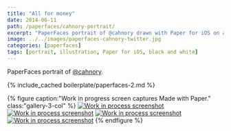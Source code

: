 ```yaml
---
title: "All for money"
date: 2014-06-11
path: /paperfaces/cahnory-portrait/
excerpt: "PaperFaces portrait of @cahnory drawn with Paper for iOS on an iPad."
image: ../../images/paperfaces-cahnory-twitter.jpg
categories: [paperfaces]
tags: [portrait, illustration, Paper for iOS, black and white]
---
```


PaperFaces portrait of [@cahnory](https://twitter.com/cahnory).

{% include_cached boilerplate/paperfaces-2.md %}

{% figure caption:"Work in progress screen captures Made with Paper." class:"gallery-3-col" %}
[![Work in process screenshot](../../images/paperfaces-cahnory-process-1-600.jpg)](../../images/paperfaces-cahnory-process-1-lg.jpg) [![Work in process screenshot](../../images/paperfaces-cahnory-process-2-600.jpg)](../../images/paperfaces-cahnory-process-2-lg.jpg) [![Work in process screenshot](../../images/paperfaces-cahnory-process-3-600.jpg)](../../images/paperfaces-cahnory-process-3-lg.jpg) [![Work in process screenshot](../../images/paperfaces-cahnory-process-4-600.jpg)](../../images/paperfaces-cahnory-process-4-lg.jpg)
{% endfigure %}
